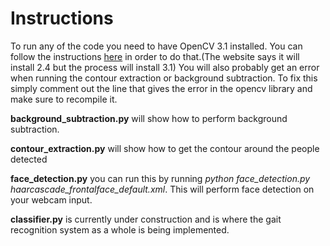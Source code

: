 # Instructions
To run any of the code you need to have OpenCV 3.1 installed. You can follow the instructions [here](http://docs.opencv.org/2.4/doc/tutorials/introduction/linux_install/linux_install.html) in order to do that.(The website says it will install 2.4 but the process will install 3.1) You will also probably get an error when running the contour extraction or background subtraction. To fix this simply comment out the line that gives the error in the opencv library and make sure to recompile it.

**background_subtraction.py** will show how to perform background subtraction. 

**contour_extraction.py** will show how to get the contour around the people detected

**face_detection.py** you can run this by running *python face_detection.py haarcascade_frontalface_default.xml*. This will perform face detection on your webcam input.

**classifier.py** is currently under construction and is where the gait recognition system as a whole is being implemented.
